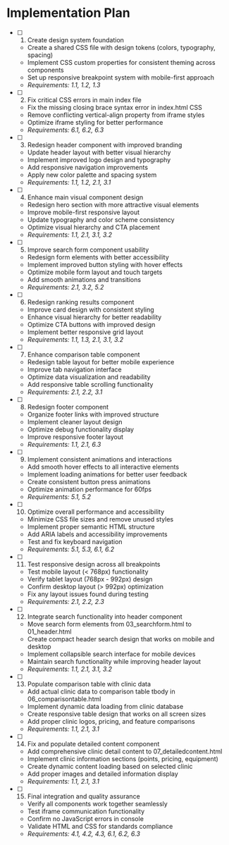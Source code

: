 # Implementation Plan

- [ ] 1. Create design system foundation
  - Create a shared CSS file with design tokens (colors, typography, spacing)
  - Implement CSS custom properties for consistent theming across components
  - Set up responsive breakpoint system with mobile-first approach
  - _Requirements: 1.1, 1.2, 1.3_

- [ ] 2. Fix critical CSS errors in main index file
  - Fix the missing closing brace syntax error in index.html CSS
  - Remove conflicting vertical-align property from iframe styles
  - Optimize iframe styling for better performance
  - _Requirements: 6.1, 6.2, 6.3_

- [ ] 3. Redesign header component with improved branding
  - Update header layout with better visual hierarchy
  - Implement improved logo design and typography
  - Add responsive navigation improvements
  - Apply new color palette and spacing system
  - _Requirements: 1.1, 1.2, 2.1, 3.1_

- [ ] 4. Enhance main visual component design
  - Redesign hero section with more attractive visual elements
  - Improve mobile-first responsive layout
  - Update typography and color scheme consistency
  - Optimize visual hierarchy and CTA placement
  - _Requirements: 1.1, 2.1, 3.1, 3.2_

- [ ] 5. Improve search form component usability
  - Redesign form elements with better accessibility
  - Implement improved button styling with hover effects
  - Optimize mobile form layout and touch targets
  - Add smooth animations and transitions
  - _Requirements: 2.1, 3.2, 5.2_

- [ ] 6. Redesign ranking results component
  - Improve card design with consistent styling
  - Enhance visual hierarchy for better readability
  - Optimize CTA buttons with improved design
  - Implement better responsive grid layout
  - _Requirements: 1.1, 1.3, 2.1, 3.1, 3.2_

- [ ] 7. Enhance comparison table component
  - Redesign table layout for better mobile experience
  - Improve tab navigation interface
  - Optimize data visualization and readability
  - Add responsive table scrolling functionality
  - _Requirements: 2.1, 2.2, 3.1_

- [ ] 8. Redesign footer component
  - Organize footer links with improved structure
  - Implement cleaner layout design
  - Optimize debug functionality display
  - Improve responsive footer layout
  - _Requirements: 1.1, 2.1, 6.3_

- [ ] 9. Implement consistent animations and interactions
  - Add smooth hover effects to all interactive elements
  - Implement loading animations for better user feedback
  - Create consistent button press animations
  - Optimize animation performance for 60fps
  - _Requirements: 5.1, 5.2_

- [ ] 10. Optimize overall performance and accessibility
  - Minimize CSS file sizes and remove unused styles
  - Implement proper semantic HTML structure
  - Add ARIA labels and accessibility improvements
  - Test and fix keyboard navigation
  - _Requirements: 5.1, 5.3, 6.1, 6.2_

- [ ] 11. Test responsive design across all breakpoints
  - Test mobile layout (< 768px) functionality
  - Verify tablet layout (768px - 992px) design
  - Confirm desktop layout (> 992px) optimization
  - Fix any layout issues found during testing
  - _Requirements: 2.1, 2.2, 2.3_

- [ ] 12. Integrate search functionality into header component
  - Move search form elements from 03_searchform.html to 01_header.html
  - Create compact header search design that works on mobile and desktop
  - Implement collapsible search interface for mobile devices
  - Maintain search functionality while improving header layout
  - _Requirements: 1.1, 2.1, 3.1, 3.2_

- [ ] 13. Populate comparison table with clinic data
  - Add actual clinic data to comparison table tbody in 06_comparisontable.html
  - Implement dynamic data loading from clinic database
  - Create responsive table design that works on all screen sizes
  - Add proper clinic logos, pricing, and feature comparisons
  - _Requirements: 1.1, 2.1, 3.1_

- [ ] 14. Fix and populate detailed content component
  - Add comprehensive clinic detail content to 07_detailedcontent.html
  - Implement clinic information sections (points, pricing, equipment)
  - Create dynamic content loading based on selected clinic
  - Add proper images and detailed information display
  - _Requirements: 1.1, 2.1, 3.1_

- [ ] 15. Final integration and quality assurance
  - Verify all components work together seamlessly
  - Test iframe communication functionality
  - Confirm no JavaScript errors in console
  - Validate HTML and CSS for standards compliance
  - _Requirements: 4.1, 4.2, 4.3, 6.1, 6.2, 6.3_